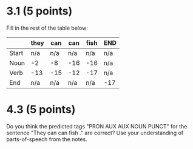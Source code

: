 # 3.1 (5 points)

Fill in the rest of the table below:

|      | they | can | can | fish | END |
|------|------|-----|-----|------|-----|
| Start|  n/a | n/a | n/a | n/a  | n/a |
| Noun | -2   | -8  | -16 | -16  | n/a |
| Verb | -13  | -15 | -12 | -17  | n/a |
| End  | n/a  | n/a | n/a | n/a  | -17 |

# 4.3 (5 points)

Do you think the predicted tags "PRON AUX AUX NOUN PUNCT" for the sentence "They can can fish ." are correct? Use your understanding of parts-of-speech from the notes.










